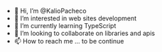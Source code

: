 - 👋 Hi, I’m @KalioPacheco
- 👀 I’m interested in web sites development
- 🌱 I’m currently learning TypeScript
- 💞️ I’m looking to collaborate on libraries and apis
- 📫 How to reach me ... to be continue

<!---
KalioPacheco/KalioPacheco is a ✨ special ✨ repository because its `README.md` (this file) appears on your GitHub profile.
You can click the Preview link to take a look at your changes.
--->
